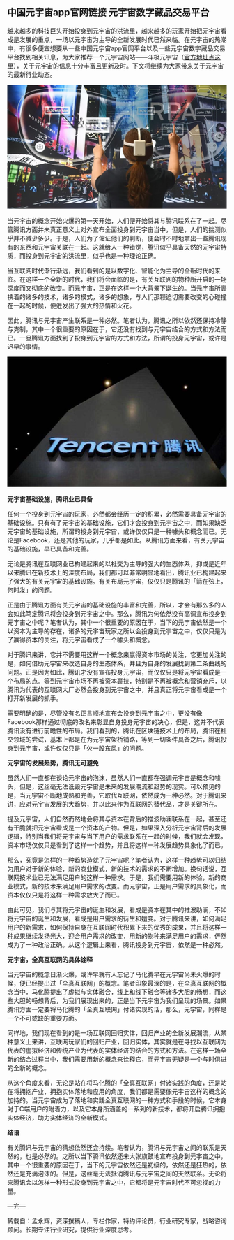 ## 中国元宇宙app官网链接 元宇宙数字藏品交易平台

越来越多的科技巨头开始投身到元宇宙的洪流里，越来越多的玩家开始把元宇宙看成是发展的重点，一场以元宇宙为主导的全新发展时代已然来临。在元宇宙的热潮中，有很多便宜想要从一些中国元宇宙app官网平台以及一些元宇宙数字藏品交易平台找到相关讯息，为大家推荐一个元宇宙网站——斗极元宇宙（[官方地址点这里](https://demo.metabd.io/)），关于元宇宙的信息十分丰富且更新及时。下文将继续为大家带来关于元宇宙的最新行业动态。

![配图一](6f63f692b29e4b214a80ccd265722edc.jpeg)

当元宇宙的概念开始火爆的第一天开始，人们便开始将其与腾讯联系在了一起。尽管腾讯方面并未真正意义上对外宣布全面投身到元宇宙当中，但是，人们的揣测似乎并不减少多少。于是，人们为了佐证他们的判断，便会时不时地拿出一些腾讯现有的东西和元宇宙关联在一起。这就给人一种错觉，腾讯似乎具备天然的元宇宙特质，而投身到元宇宙的洪流里，似乎也是一种理论正确。

当互联网时代渐行渐远，我们看到的是以数字化、智能化为主导的全新时代的来临。在这样一个全新的时代，我们将会面临的是，有关互联网的物种所开启的一场深度而又彻底的改变。而元宇宙，正是在这样一个大背景下诞生的。当元宇宙所裹挟着的诸多的技术，诸多的模式，诸多的想象，与人们那颗迫切需要改变的心碰撞在一起的时候，便迸发出了强大的热情和火花。

因此，腾讯与元宇宙产生联系是一种必然。笔者认为，腾讯之所以依然还保持冷静与克制，其中一个很重要的原因在于，它还没有找到与元宇宙结合的方式和方法而已。一旦腾讯方面找到了投身到元宇宙的方式和方法，所谓的投身元宇宙，或许是迟早的事情。

![配图一](0220630113206.png)

**元宇宙基础设施，腾讯业已具备**

任何一个投身到元宇宙的玩家，必然都会经历一定的积累，必然需要具备元宇宙的基础设施。只有有了元宇宙的基础设施，它们才会投身到元宇宙之中，而如果缺乏元宇宙的基础设施，所谓的投身到元宇宙，或许仅仅只是一种噱头和概念而已。无论是Facebook，还是其他的玩家，几乎都是如此。从腾讯方面来看，有关元宇宙的基础设施，早已具备和完善。

无论是腾讯在互联网业已构建起来的以社交为主导的强大的生态体系，抑或是近年以来腾讯在新技术上的深度布局，我们都可以非常明显地看出，腾讯业已构建起来了强大的有关元宇宙的基础设施。有关布局元宇宙，仅仅只是腾讯的「箭在弦上，何时发」的问题。

正是由于腾讯方面有关元宇宙的基础设施的丰富和完善，所以，才会有那么多的人会如此笃定腾讯将会投身到元宇宙之中。那么，腾讯为何依然没有高调宣布投身到元宇宙之中呢？笔者认为，其中一个很重要的原因在于，当下的元宇宙依然是一个以资本为主导的存在，诸多的元宇宙玩家之所以会投身到元宇宙之中，仅仅只是为了赢得资本的关注，将元宇宙看成了一个噱头和概念。

对于腾讯来讲，它并不需要用这样一个概念来赢得资本市场的关注，它更加关注的是，如何借助元宇宙来改造自身的生态体系，并且为自身的发展找到第二条曲线的问题。正是因为如此，腾讯才没有宣布投身元宇宙，而仅仅只是将元宇宙看成是一个布局的点。等到元宇宙市场不再被资本裹挟，特别是不再被概念和营销充斥，以腾讯为代表的互联网大厂必然会投身到元宇宙之中，并且真正将元宇宙看成是一个打开新发展的抓手。

需要明确的是，尽管没有名正言顺地宣布会投身到元宇宙之中，更没有像Facebook那样通过彻底的改名来彰显自身投身元宇宙的决心，但是，这并不代表腾讯没有进行前瞻性的布局。我们看到的，腾讯在区块链技术上的布局，腾讯在社交领域的尝试，基本上都是在为元宇宙架桥铺路，等到一切条件具备之后，腾讯投身到元宇宙，或许仅仅只是「欠一股东风」的问题。

**元宇宙的发展趋势，腾讯无可避免**

虽然人们一直都在谈论元宇宙的泡沫，虽然人们一直都在强调元宇宙是概念和噱头，但是，这丝毫无法诋毁元宇宙是未来的发展潮流和趋势的现实。可以预见的是，当元宇宙不断地成熟和完善，它取代互联网，依然成为一种必然。对于腾讯来讲，应对元宇宙发展的大趋势，并以此来作为互联网的替代品，才是关键所在。

提及元宇宙，人们自然而然地会将其与资本在背后的推波助澜联系在一起，甚至还有干脆就把元宇宙看成是一个资本的产物。但是，如果深入分析元宇宙背后的发展逻辑，特别当我们将元宇宙与当下用户的需求联系在一起的时候，我们就会发现，资本市场仅仅只是看到了这样一个趋势，并且将这样一种发展趋势具象化了而已。

那么，究竟是怎样的一种趋势造就了元宇宙呢？笔者认为，这样一种趋势可以归结为用户对于新的体验，新的商业模式，新的技术的需求的不断增加。换句话说，互联网技术业已无法满足用户的这样一种需求。于是，我们需要用新的体验，新的商业模式，新的技术来满足用户需求的改变。而元宇宙，正是用户需求的具象化，而资本仅仅只是将这样一种需求放大了而已。

由此可见，我们与其将元宇宙的诞生和发展，看成是资本在其中的推波助澜，不如将元宇宙的诞生和发展，看成是用户需求的衍生和嬗变。对于腾讯来讲，如何满足用户的新需求，如何保持自身在互联网时代积累下来的优秀的成果，并且将这样一种成果继续发扬光大，迎合用户需求的改变，用新的物种来满足用户的需求，俨然成为了一种政治正确。从这个逻辑上来看，腾讯投身到元宇宙，依然是一种必然。

**元宇宙，全真互联网的具体诠释**

当元宇宙的概念日渐火爆，或许早就有人忘记了马化腾早在元宇宙尚未火爆的时候，便已经提出过「全真互联网」的概念。笔者印象最深的是，在全真互联网的概念当中，马化腾提出了虚拟与实体融合，线上和线下融合等诸多大胆的畅想，而这些大胆的畅想背后，为我们展现出来的，正是当下元宇宙为我们呈现的场景。如果腾讯方面一定要将马化腾的「全真互联网」付诸实现的话，那么，元宇宙，同样是一个不可或缺的重要方面。

同样地，我们现在看到的是一场互联网回归实体，回归产业的全新发展潮流，从某种意义上来讲，互联网玩家们的回归产业，回归实体，其实就是在寻找以互联网为代表的虚拟经济和传统产业为代表的实体经济的结合的方式和方法。在这样一场全新的结合过程当中，我们需要用新的概念来诠释它，而元宇宙无疑是一个与时俱进的全新的概念。

从这个角度来看，无论是站在将马化腾的「全真互联网」付诸实践的角度，还是站在将拥抱产业，拥抱实体落地和应用的角度，我们都是需要像元宇宙这样的概念的加持的。当元宇宙成为了落地和实践全真互联网的一种方式和手段的时候，它本身对于C端用户的附着力，以及它本身所涵盖的一系列的新技术，都将开启腾讯拥抱实体经济，助力实体经济的全新模式。

**结语**

有关腾讯与元宇宙的猜想依然还会持续。笔者认为，腾讯与元宇宙之间的联系是天然的，也是必然的。之所以当下腾讯依然还未大张旗鼓地宣布投身到元宇宙之中，其中一个很重要的原因在于，当下的元宇宙依然还是初级的，依然还是狂热的，依然还是充满泡沫的。但是，这丝毫无法抵消腾讯与元宇宙之间的天然联系。无论将来腾讯会以怎样一种形式投身到元宇宙之中，它都将是元宇宙时代不可忽视的力量。

—完—

转载自：孟永辉，资深撰稿人，专栏作家，特约评论员，行业研究专家，战略咨询顾问。长期专注行业研究，提供行业深度思考。